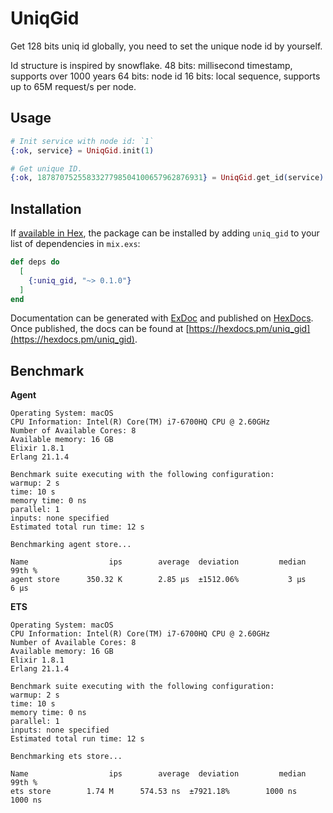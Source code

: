 # UniqGid

Get 128 bits uniq id globally, you need to set the unique node id by yourself.

Id structure is inspired by snowflake.
48 bits: millisecond timestamp, supports over 1000 years
64 bits: node id
16 bits: local sequence, supports up to 65M request/s per node.

## Usage

```elixir
# Init service with node id: `1`
{:ok, service} = UniqGid.init(1)

# Get unique ID.
{:ok, 1878707525583327798504100657962876931} = UniqGid.get_id(service)
```

## Installation

If [available in Hex](https://hex.pm/docs/publish), the package can be installed
by adding `uniq_gid` to your list of dependencies in `mix.exs`:

```elixir
def deps do
  [
    {:uniq_gid, "~> 0.1.0"}
  ]
end
```

Documentation can be generated with [ExDoc](https://github.com/elixir-lang/ex_doc)
and published on [HexDocs](https://hexdocs.pm). Once published, the docs can
be found at [https://hexdocs.pm/uniq_gid](https://hexdocs.pm/uniq_gid).

## Benchmark

**Agent**

```
Operating System: macOS
CPU Information: Intel(R) Core(TM) i7-6700HQ CPU @ 2.60GHz
Number of Available Cores: 8
Available memory: 16 GB
Elixir 1.8.1
Erlang 21.1.4

Benchmark suite executing with the following configuration:
warmup: 2 s
time: 10 s
memory time: 0 ns
parallel: 1
inputs: none specified
Estimated total run time: 12 s

Benchmarking agent store...

Name                  ips        average  deviation         median         99th %
agent store      350.32 K        2.85 μs  ±1512.06%           3 μs           6 μs
```

**ETS**

```
Operating System: macOS
CPU Information: Intel(R) Core(TM) i7-6700HQ CPU @ 2.60GHz
Number of Available Cores: 8
Available memory: 16 GB
Elixir 1.8.1
Erlang 21.1.4

Benchmark suite executing with the following configuration:
warmup: 2 s
time: 10 s
memory time: 0 ns
parallel: 1
inputs: none specified
Estimated total run time: 12 s

Benchmarking ets store...

Name                  ips        average  deviation         median         99th %
ets store        1.74 M      574.53 ns  ±7921.18%        1000 ns        1000 ns
```
